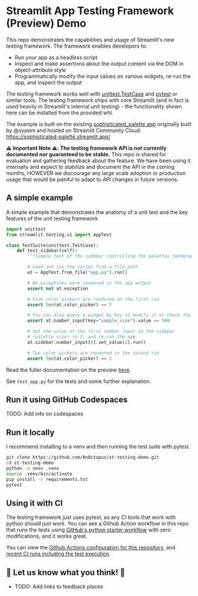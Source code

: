 # Streamlit App Testing Framework (Preview) Demo

This repo demonstrates the capabilities and usage of Streamlit's new testing framework. The framework enables
developers to:

- Run your app as a headless script
- Inspect and make assertions about the output content via the DOM in object-attribute style
- Programmatically modify the input values on various widgets, re-run the app, and inspect the output

The testing framework works well with [unittest.TestCase](https://docs.python.org/3/library/unittest.html#test-cases)
and [pytest](https://docs.pytest.org/en/7.3.x/) or similar tools. The testing framework ships with
core Streamlit (and in fact is used heavily in Streamlit's internal unit testing) -
the functionality shown here can be installed from the provided whl.

The example is built on the existing [sophisticated_palette app](https://github.com/syasini/sophisticated_palette)
originally built by @syasini and hosted on Streamlit Community Cloud: https://sophisticated-palette.streamlit.app/

**⚠️ Important Note ⚠️: The testing framework API is not currently documented nor guaranteed to be stable.**
This repo is shared for evaluation and gathering feedback about the feature. We have been using it
internally and expect to stabilize and document the API in the coming months, HOWEVER we discourage
any large scale adoption or production usage that would be painful to adapt to API changes in future versions.

## A simple example

A simple example that demonstrates the anatomy of a unit test and the key features of the unit testing framework

```python
import unittest
from streamlit.testing.v1 import AppTest

class TestSuite(unittest.TestCase):
    def test_sidebar(self):
        """Simple test of the sidebar controlling the palettes rendered"""

        # Load and run the script from a file path
        at = AppTest.from_file("app.py").run()

        # No exceptions were rendered in the app output
        assert not at.exception

        # Five color pickers are rendered on the first run
        assert len(at.color_picker) == 5

        # You can also query a widget by key to modify it or check the value
        assert at.number_input(key="sample_size").value == 500

        # Set the value of the first number input in the sidebar
        # (palette size) to 2, and re-run the app
        at.sidebar.number_input[0].set_value(2).run()

        # Two color pickers are rendered in the second run
        assert len(at.color_picker) == 2
```

Read the fuller documentation on the preview [here](#TODO-add-link).

See `test_app.py` for the tests and some further explanation.

## Run it using GitHub Codespaces

TODO: Add info on codespaces

## Run it locally

I recommend installing to a venv and then running the test suite with pytest.

```sh
git clone https://github.com/AnOctopus/st-testing-demo.git
cd st-testing-demo
python -m venv .venv
source .venv/bin/activate
pip install -r requirements.txt
pytest
```

## Using it with CI

The testing framework just uses pytest, so any CI tools that work with python should just work. You can see
a Github Action workflow in this repo that runs the tests using
[GitHub's python starter workflow](https://github.com/actions/starter-workflows/blob/main/ci/python-app.yml)
with zero modifications, and it works great.

You can view the [Github Actions configuration for this repository](https://github.com/AnOctopus/st-testing-demo/blob/main/.github/workflows/python-app.yml#L37-L39),
and [recent CI runs including the test execution](https://github.com/AnOctopus/st-testing-demo/actions/workflows/python-app.yml).

## 🎈 Let us know what you think! 🎈

- TODO: Add links to feedback places
